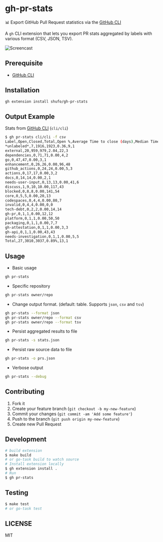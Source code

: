 # gh-pr-stats

📊 Export GitHub Pull Request statistics via the [GitHub CLI](https://github.com/cli/cli)

A `gh` CLI extension that lets you export PR stats aggregated by labels with various format (CSV, JSON, TSV).

![Screencast](https://github.com/user-attachments/assets/6f606cea-6284-4674-af32-bb1b718e261d)


## Prerequisite

- [GitHub CLI](https://github.com/cli/cli)

## Installation

```bash
gh extension install shufo/gh-pr-stats
```

## Output Example

Stats from [GitHub CLI](https://github.com/cli/cli) (`cli/cli`)

```bash
$ gh pr-stats cli/cli -f csv
Label,Open,Closed,Total,Open %,Average Time to close (days),Median Time to close (days)
*unlabeled*,7,1916,1923,0.36,9,1
external,20,959,979,2.04,22,3
dependencies,0,71,71,0.00,4,2
go,0,47,47,0.00,3,1
enhancement,0,26,26,0.00,96,48
github_actions,0,24,24,0.00,5,3
actions,0,17,17,0.00,3,2
docs,0,14,14,0.00,2,1
needs-user-input,0,13,13,0.00,41,6
discuss,1,9,10,10.00,117,43
blocked,0,8,8,0.00,141,54
core,0,5,5,0.00,20,13
codespaces,0,4,4,0.00,80,7
invalid,0,4,4,0.00,0,0
tech-debt,0,2,2,0.00,14,14
gh-pr,0,1,1,0.00,12,12
platform,0,1,1,0.00,50,50
packaging,0,1,1,0.00,7,7
gh-attestation,0,1,1,0.00,3,3
gh-api,0,1,1,0.00,43,43
needs-investigation,0,1,1,0.00,5,5
Total,27,3010,3037,0.89%,13,1
```

## Usage

- Basic usage

```bash
gh pr-stats
```

- Specific repository

```bash
gh pr-stats owner/repo
```

- Change output format. (default: table. Supports `json`, `csv` and `tsv`)

```bash
gh pr-stats --format json
gh pr-stats owner/repo --format csv
gh pr-stats owner/repo --format tsv
```

- Persist aggregated results to file

```bash
gh pr-stats -s stats.json
```

- Persist raw source data to file

```bash
gh pr-stats -o prs.json
```

- Verbose output

```bash
gh pr-stats --debug
```

## Contributing

1. Fork it
2. Create your feature branch (`git checkout -b my-new-feature`)
3. Commit your changes (`git commit -am 'Add some feature'`)
4. Push to the branch (`git push origin my-new-feature`)
5. Create new Pull Request

## Development

```bash
# build extension
$ make build
# or go-task build to watch source
# Install extension locally
$ gh extension install .
# Run 
$ gh pr-stats
```

## Testing

```bash
$ make test
# or go-task test
```

## LICENSE

MIT
